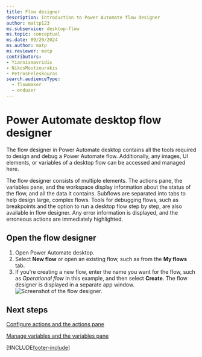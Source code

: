 ```yaml
---
title: Flow designer
description: Introduction to Power Automate flow designer
author: mattp123
ms.subservice: desktop-flow
ms.topic: conceptual
ms.date: 09/20/2024
ms.author: matp
ms.reviewer: matp
contributors:
- Yiannismavridis
- NikosMoutzourakis
- PetrosFeleskouras
search.audienceType: 
  - flowmaker
  - enduser
---
```

# Power Automate desktop flow designer

The flow designer in Power Automate desktop contains all the tools required to design and debug a Power Automate flow. Additionally, any images, UI elements, or variables of a desktop flow can be accessed and managed here.

The flow designer consists of multiple elements. The actions pane, the variables pane, and the workspace display information about the status of the flow, and all the data it contains. Subflows are separated into tabs to help design large, complex flows. Tools for debugging flows, such as breakpoints and the option to run a desktop flow step by step, are also available in flow designer. Any error information is displayed, and the erroneous actions are immediately highlighted.

## Open the flow designer

1. Open Power Automate desktop.
1. Select **New flow** or open an existing flow, such as from the **My flows** tab.
1. If you're creating a new flow, enter the name you want for the flow, such as *Operational flow* in this example, and then select **Create**.
   The flow designer is displayed in a separate app window.
   ![Screenshot of the flow designer.](media/flow-designer/flow-designer.png)

## Next steps

[Configure actions and the actions pane](actions-pane.md)

[Manage variables and the variables pane](manage-variables.md)

[!INCLUDE[footer-include](../includes/footer-banner.md)]
